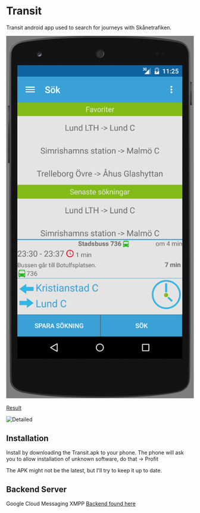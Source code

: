 Transit
=======
Transit android app used to search for journeys with Skånetrafiken.

![Home](pics/home.png)

[Result](pics/result.png)

![Detailed](https://github.com/jakkra/Transit/pics/detail.png)

## Installation
Install by downloading the Transit.apk to your phone. The phone will ask you to allow installation of unknown software, do that -> Profit

The APK might not be the latest, but I'll try to keep it up to date.

## Backend Server
Google Cloud Messaging XMPP
[Backend found here](https://github.com/jakkra/GCM-Server)
